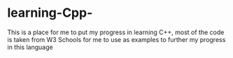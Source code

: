 # learning-Cpp-
This is a  place for me to put my progress in learning C++, most of the code is taken from W3 Schools for me to use as examples to further my progress in this language
